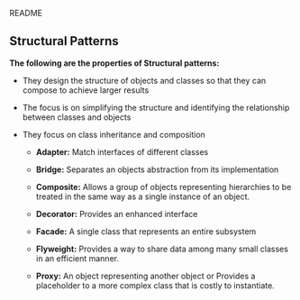 README

## Structural Patterns

**The following are the properties of Structural patterns:**
+ They design the structure of objects and classes so that they can compose to achieve larger results
+ The focus is on simplifying the structure and identifying the relationship between classes and objects
+ They focus on class inheritance and composition


  + **Adapter:** Match interfaces of different classes

  + **Bridge:** Separates an objects abstraction from its implementation

  + **Composite:** Allows a group of objects representing hierarchies to be treated in the same way as a single instance of an object. 

  + **Decorator:** Provides an enhanced interface

  + **Facade:** A single class that represents an entire subsystem

  + **Flyweight:** Provides a way to share data among many small classes in an efficient manner. 

  + **Proxy:** An object representing another object or Provides a placeholder to a more complex class that is costly to instantiate.
